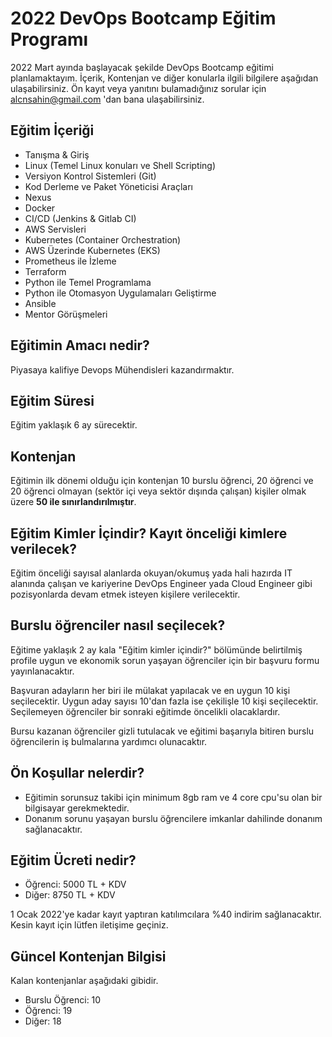 # 2022 DevOps Bootcamp Eğitim Programı
2022 Mart ayında başlayacak şekilde DevOps Bootcamp eğitimi planlamaktayım. İçerik, Kontenjan ve diğer konularla ilgili bilgilere aşağıdan ulaşabilirsiniz. Ön kayıt veya yanıtını bulamadığınız sorular için alcnsahin@gmail.com 'dan bana ulaşabilirsiniz.

## Eğitim İçeriği
- Tanışma & Giriş
- Linux (Temel Linux konuları ve Shell Scripting)
- Versiyon Kontrol Sistemleri (Git)
- Kod Derleme ve Paket Yöneticisi Araçları
- Nexus
- Docker
- CI/CD (Jenkins & Gitlab CI)
- AWS Servisleri
- Kubernetes (Container Orchestration)
- AWS Üzerinde Kubernetes (EKS)
- Prometheus ile İzleme
- Terraform
- Python ile Temel Programlama
- Python ile Otomasyon Uygulamaları Geliştirme
- Ansible
- Mentor Görüşmeleri

## Eğitimin Amacı nedir?
Piyasaya kalifiye Devops Mühendisleri kazandırmaktır.

## Eğitim Süresi
Eğitim yaklaşık 6 ay sürecektir.

## Kontenjan
Eğitimin ilk dönemi olduğu için kontenjan 10 burslu öğrenci, 20 öğrenci ve 20 öğrenci olmayan 
(sektör içi veya sektör dışında çalışan) kişiler olmak üzere __50 ile sınırlandırılmıştır__.

## Eğitim Kimler İçindir? Kayıt önceliği kimlere verilecek?
Eğitim önceliği sayısal alanlarda okuyan/okumuş yada hali hazırda IT alanında çalışan ve kariyerine 
DevOps Engineer yada Cloud Engineer gibi pozisyonlarda devam etmek isteyen kişilere verilecektir.

## Burslu öğrenciler nasıl seçilecek?
Eğitime yaklaşık 2 ay kala "Eğitim kimler içindir?" bölümünde belirtilmiş profile uygun ve ekonomik sorun yaşayan öğrenciler 
için bir başvuru formu yayınlanacaktır. 

Başvuran adayların her biri ile mülakat yapılacak ve en uygun 10 kişi seçilecektir. Uygun aday sayısı 10'dan fazla ise 
çekilişle 10 kişi seçilecektir. Seçilemeyen öğrenciler bir sonraki eğitimde öncelikli olacaklardır.

Bursu kazanan öğrenciler gizli tutulacak ve eğitimi başarıyla bitiren burslu öğrencilerin iş bulmalarına yardımcı olunacaktır.

## Ön Koşullar nelerdir?
- Eğitimin sorunsuz takibi için minimum 8gb ram ve 4 core cpu'su olan bir bilgisayar gerekmektedir. 
- Donanım sorunu yaşayan burslu öğrencilere imkanlar dahilinde donanım sağlanacaktır.

## Eğitim Ücreti nedir?

- Öğrenci: 5000 TL + KDV
- Diğer: 8750 TL + KDV

1 Ocak 2022'ye kadar kayıt yaptıran katılımcılara %40 indirim sağlanacaktır. Kesin kayıt için lütfen iletişime geçiniz.

## Güncel Kontenjan Bilgisi
Kalan kontenjanlar aşağıdaki gibidir.

- Burslu Öğrenci: 10
- Öğrenci: 19
- Diğer: 18